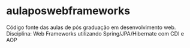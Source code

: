 # aulaposwebframeworks
Código fonte das aulas de pós graduação em desenvolvimento web. Disciplina: Web Frameworks utilizando Spring/JPA/Hibernate com CDI e AOP
